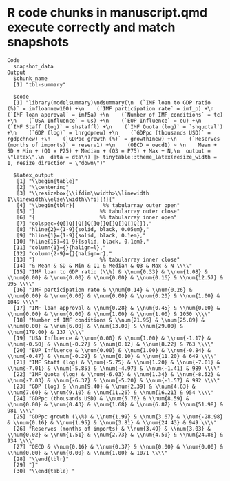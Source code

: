 # R code chunks in manuscript.qmd execute correctly and match snapshots

    Code
      snapshot_data
    Output
      $chunk_name
      [1] "tbl-summary"
      
      $code
      [1] "library(modelsummary)\ndsummary(\n  (`IMF loan to GDP ratio (%)` = imfloannew100) +\n    (`IMF participation rate` = imf_p) +\n    (`IMF loan approval` = imf5a) +\n    (`Number of IMF conditions` = tc) +\n    (`USA Influence` = us) +\n    (`EUP Influence` = eu) +\n    (`IMF Staff (log)` = shstaffl) +\n    (`IMF Quota (log)` = `shquotal`) +\n    (`GDP (log)` = lnrgdpnew) +\n    (`GDPpc (thousands USD)` = rgdpchnew) +\n    (`GDPpc growth (%)` = growth1new) +\n    (`Reserves (months of imports)` = reserv1) +\n    (OECD = oecd1) ~ \n    Mean + SD + Min + (Q1 = P25) + Median + (Q3 = P75) + Max + N,\n  output = \"latex\",\n  data = dta\n) |> tinytable::theme_latex(resize_width = 1, resize_direction = \"down\")"
      
      $latex_output
       [1] "\\begin{table}"                                                                                                                             
       [2] "\\centering"                                                                                                                                
       [3] "\\resizebox{\\ifdim\\width>\\linewidth 1\\linewidth\\else\\width\\fi}{!}{"                                                                  
       [4] "\\begin{tblr}[         %% tabularray outer open"                                                                                            
       [5] "]                     %% tabularray outer close"                                                                                            
       [6] "{                     %% tabularray inner open"                                                                                             
       [7] "colspec={Q[]Q[]Q[]Q[]Q[]Q[]Q[]Q[]Q[]},"                                                                                                     
       [8] "hline{2}={1-9}{solid, black, 0.05em},"                                                                                                      
       [9] "hline{1}={1-9}{solid, black, 0.1em},"                                                                                                       
      [10] "hline{15}={1-9}{solid, black, 0.1em},"                                                                                                      
      [11] "column{1}={}{halign=l},"                                                                                                                    
      [12] "column{2-9}={}{halign=r},"                                                                                                                  
      [13] "}                     %% tabularray inner close"                                                                                            
      [14] "& Mean & SD & Min & Q1 & Median & Q3 & Max & N \\\\"                                                                                        
      [15] "IMF loan to GDP ratio (\\%) & \\num{0.33} & \\num{1.08} & \\num{0.00} & \\num{0.00} & \\num{0.00} & \\num{0.16} & \\num{12.57} & 995 \\\\"  
      [16] "IMF participation rate & \\num{0.14} & \\num{0.26} & \\num{0.00} & \\num{0.00} & \\num{0.00} & \\num{0.20} & \\num{1.00} & 1049 \\\\"       
      [17] "IMF loan approval & \\num{0.28} & \\num{0.45} & \\num{0.00} & \\num{0.00} & \\num{0.00} & \\num{1.00} & \\num{1.00} & 1050 \\\\"            
      [18] "Number of IMF conditions & \\num{21.95} & \\num{25.89} & \\num{0.00} & \\num{6.00} & \\num{13.00} & \\num{29.00} & \\num{179.00} & 137 \\\\"
      [19] "USA Influence & \\num{0.00} & \\num{1.00} & \\num{-1.17} & \\num{-0.50} & \\num{-0.27} & \\num{0.12} & \\num{8.22} & 763 \\\\"              
      [20] "EUP Influence & \\num{0.00} & \\num{1.00} & \\num{-0.84} & \\num{-0.47} & \\num{-0.29} & \\num{0.10} & \\num{11.20} & 649 \\\\"             
      [21] "IMF Staff (log) & \\num{-5.75} & \\num{1.20} & \\num{-7.01} & \\num{-7.01} & \\num{-5.85} & \\num{-4.97} & \\num{-1.41} & 989 \\\\"         
      [22] "IMF Quota (log) & \\num{-6.03} & \\num{1.34} & \\num{-8.52} & \\num{-7.03} & \\num{-6.37} & \\num{-5.20} & \\num{-1.57} & 992 \\\\"         
      [23] "GDP (log) & \\num{9.40} & \\num{2.39} & \\num{4.63} & \\num{7.60} & \\num{9.10} & \\num{11.26} & \\num{16.21} & 954 \\\\"                   
      [24] "GDPpc (thousands USD) & \\num{5.76} & \\num{8.59} & \\num{0.00} & \\num{0.43} & \\num{1.68} & \\num{6.87} & \\num{51.98} & 981 \\\\"        
      [25] "GDPpc growth (\\%) & \\num{1.99} & \\num{3.67} & \\num{-28.98} & \\num{0.16} & \\num{1.95} & \\num{3.81} & \\num{24.43} & 949 \\\\"         
      [26] "Reserves (months of imports) & \\num{3.49} & \\num{3.03} & \\num{0.02} & \\num{1.51} & \\num{2.73} & \\num{4.50} & \\num{24.86} & 934 \\\\" 
      [27] "OECD & \\num{0.16} & \\num{0.37} & \\num{0.00} & \\num{0.00} & \\num{0.00} & \\num{0.00} & \\num{1.00} & 1071 \\\\"                         
      [28] "\\end{tblr}"                                                                                                                                
      [29] "}"                                                                                                                                          
      [30] "\\end{table} "                                                                                                                              
      

